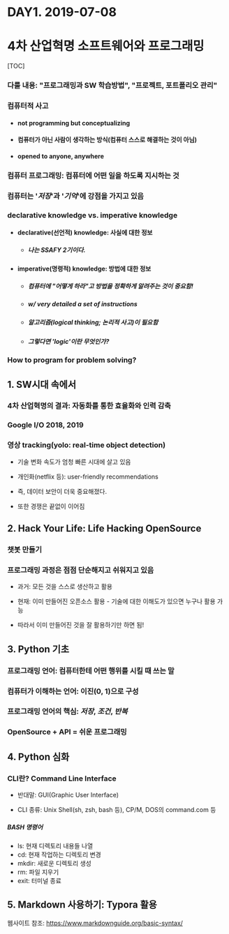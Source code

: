# DAY1. 2019-07-08

# 4차 산업혁명 소프트웨어와 프로그래밍

[TOC]



### 다룰 내용: "프로그래밍과 SW 학습방법", "프로젝트, 포트폴리오 관리"

### 컴퓨터적 사고

- #### not programming but conceptualizing

- #### 컴퓨터가 아닌 사람이 생각하는 방식(컴퓨터 스스로 해결하는 것이 아님)

- #### opened to anyone, anywhere

### 컴퓨터 프로그래밍: 컴퓨터에 어떤 일을 하도록 지시하는 것

### 컴퓨터는 '*저장*'과 '*기억*'에 강점을 가지고 있음

### declarative knowledge vs. imperative knowledge

- #### declarative(선언적) knowledge: 사실에 대한 정보

  - ##### 나는 SSAFY 2기이다.

- #### imperative(명령적) knowledge: 방법에 대한 정보

  - ##### 컴퓨터에 "*어떻게 하라*"고 방법을 정확하게 알려주는 것이 중요함!

  - ##### w/ very detailed a set of instructions

  - ##### 알고리즘(logical thinking; 논리적 사고)이 필요함

  - ##### 그렇다면 'logic'이란 무엇인가?

### How to program for problem solving?



## 1. SW시대 속에서

### 4차 산업혁명의 결과: 자동화를 통한 효율화와 인력 감축

### Google I/O 2018, 2019

### 영상 tracking(yolo: real-time object detection)

- 기술 변화 속도가 엄청 빠른 시대에 살고 있음

- 개인화(netflix 등): user-friendly recommendations

- 즉, 데이터 보안이 더욱 중요해졌다.

- 또한 경쟁은 끝없이 이어짐



## 2. Hack Your Life: Life Hacking OpenSource

### 챗봇 만들기

### 프로그래밍 과정은 점점 단순해지고 쉬워지고 있음

- 과거: 모든 것을 스스로 생산하고 활용

- 현재: 이미 만들어진 오픈소스 활용 - 기술에 대한 이해도가 있으면 누구나 활용 가능

- 따라서 이미 만들어진 것을 잘 활용하기만 하면 됨!



## 3. Python 기초

### 프로그래밍 언어: 컴퓨터한테 어떤 행위를 시킬 때 쓰는 말

### 컴퓨터가 이해하는 언어: 이진(0, 1)으로 구성

### 프로그래밍 언어의 핵심: *저장*, *조건*, *반복*

### OpenSource + API = 쉬운 프로그래밍



## 4. Python 심화

### CLI란? Command Line Interface

- 반대말:  GUI(Graphic User Interface)

- CLI 종류: Unix Shell(sh, zsh, bash 등), CP/M, DOS의 command.com 등

##### BASH 명령어

- ls: 현재 디렉토리 내용들 나열
- cd: 현재 작업하는 디렉토리 변경
- mkdir: 새로운 디렉토리 생성
- rm: 파일 지우기
- exit: 터미널 종료



## 5. Markdown 사용하기: Typora 활용

웹사이트 참조: https://www.markdownguide.org/basic-syntax/